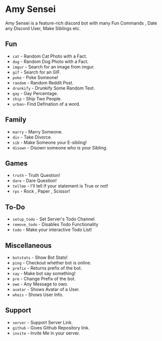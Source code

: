 # Amy Sensei
Amy Sensei is a feature-rich discord bot with many Fun Commands , Date any Discord User, Make Siblings etc.

## Fun

- `cat` - Random Cat Photo with a Fact.
- `dog` - Random Dog Photo with a Fact.
- `imgur`  - Search for an image from imgur.
- `gif` - Search for an GIF.
- `poke` - Poke Someone!
- `random` - Random Reddit Post.
- `drunkify` - Drunkify Some Random Text.
- `gay` - Gay Percentage.
- `ship` - Ship Two People.
- `urban`- Find Defination of a word.

## Family

- `marry`  - Marry Someone.
- `div` - Take Divorce.
- `sib` - Make Someone your E-sibling!
- `disown` - Disown someone who is your Sibling.

## Games

- `truth` - Truth Question!
- `dare`  - Dare Question!
- `tellme` -  I'll tell if your statement is True or not!
- `rps`  - Rock , Paper , Scissor!

## To-Do

- `setup_todo` - Set Server's Todo Channel
- `remove_todo` - Disables Todo Functionality
- `todo` - Make your interactive Todo List!

## Miscellaneous

- `botstats`  - Show Bot Stats!
- `ping` - Checkout whether bot is online.
- `prefix` - Returns prefix of the bot.
- `say` - Make bot say something!
- `pre` - Change Prefix of the bot.
- `owo` - Any Message to owo.
- `avatar` - Shows Avatar of a User.
- `whois` - Shows User Info.

## Support

- `server` - Support Server Link.
- `github` - Gives Github Repository link.
- `invite` - Invite Me in your server.